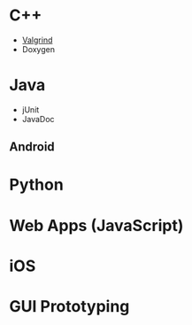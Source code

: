 # C++

* [Valgrind](https://valgrind.org/)
* Doxygen

# Java

* jUnit
* JavaDoc

## Android

# Python

# Web Apps (JavaScript)

# iOS


# GUI Prototyping

